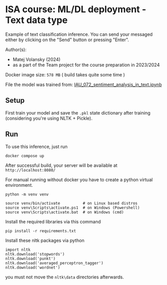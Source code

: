 # ISA course: ML/DL deployment - Text data type

Example of text classification inference. You can send your messaged either by clicking on the "Send" button or pressing "Enter". 

Author(s):
- Matej Volansky (2024)
- as a part of the Team project for the course preparation in 2023/2024

Docker image size: `578 MB` ( build takes quite some time )

File the model was trained from: [IAU_072_sentiment_analysis_in_text.ipynb](https://github.com/FIIT-IAU/IAU-course/blob/main/exercises/week-09/IAU_02_sentiment_analysis_in_text.ipynb)

## Setup
First train your model and save the `.pkl` state dictionary after training (considering you're using NLTK + Pickle). 

## Run
To use this inference, just run 

```
docker compose up
```
After successful build, your server will be available at `http://localhost:8080/` 


For manual running without docker you have to create a python virtual environment.

```
python -m venv venv

source venv/bin/activate          # on Linux based distros
source venv\Scripts\activate.ps1  # on Windows (Powershell)
source venv\Scripts\activate.bat  # on Windows (cmd)
```

Install the required libraries via this command
```
pip install -r requirements.txt
```

Install these nltk packages via python
```
import nltk
nltk.download('stopwords')
nltk.download('punkt') 
nltk.download('averaged_perceptron_tagger') 
nltk.download('wordnet')
```
you must not move the `nltk\data` directories afterwards.
